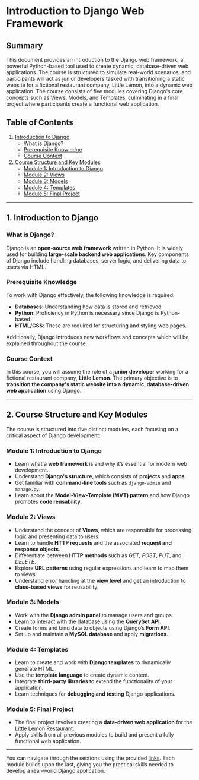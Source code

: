 # Introduction to Django Web Framework

## Summary
This document provides an introduction to the Django web framework, a powerful Python-based tool used to create dynamic, database-driven web applications. The course is structured to simulate real-world scenarios, and participants will act as junior developers tasked with transitioning a static website for a fictional restaurant company, Little Lemon, into a dynamic web application. The course consists of five modules covering Django's core concepts such as Views, Models, and Templates, culminating in a final project where participants create a functional web application.

## Table of Contents
1. [Introduction to Django](#1-introduction-to-django)
   - [What is Django?](#what-is-django)
   - [Prerequisite Knowledge](#prerequisite-knowledge)
   - [Course Context](#course-context)
2. [Course Structure and Key Modules](#2-course-structure-and-key-modules)
   - [Module 1: Introduction to Django](#module-1-introduction-to-django)
   - [Module 2: Views](#module-2-views)
   - [Module 3: Models](#module-3-models)
   - [Module 4: Templates](#module-4-templates)
   - [Module 5: Final Project](#module-5-final-project)

---

## 1. Introduction to Django
### What is Django?
Django is an **open-source web framework** written in Python. It is widely used for building **large-scale backend web applications**. Key components of Django include handling databases, server logic, and delivering data to users via HTML.

### Prerequisite Knowledge
To work with Django effectively, the following knowledge is required:
- **Databases**: Understanding how data is stored and retrieved.
- **Python**: Proficiency in Python is necessary since Django is Python-based.
- **HTML/CSS**: These are required for structuring and styling web pages.

Additionally, Django introduces new workflows and concepts which will be explained throughout the course.

### Course Context
In this course, you will assume the role of a **junior developer** working for a fictional restaurant company, **Little Lemon**. The primary objective is to **transition the company's static website into a dynamic, database-driven web application** using Django.

---

## 2. Course Structure and Key Modules

The course is structured into five distinct modules, each focusing on a critical aspect of Django development:

### Module 1: Introduction to Django
- Learn what a **web framework** is and why it’s essential for modern web development.
- Understand **Django's structure**, which consists of **projects** and **apps**.
- Get familiar with **command-line tools** such as `django-admin` and `manage.py`.
- Learn about the **Model-View-Template (MVT) pattern** and how Django promotes **code reusability**.

### Module 2: Views
- Understand the concept of **Views**, which are responsible for processing logic and presenting data to users.
- Learn to handle **HTTP requests** and the associated **request and response objects**.
- Differentiate between **HTTP methods** such as *GET*, *POST*, *PUT*, and *DELETE*.
- Explore **URL patterns** using regular expressions and learn to map them to views.
- Understand error handling at the **view level** and get an introduction to **class-based views** for reusability.

### Module 3: Models
- Work with the **Django admin panel** to manage users and groups.
- Learn to interact with the database using the **QuerySet API**.
- Create forms and bind data to objects using Django’s **Form API**.
- Set up and maintain a **MySQL database** and apply **migrations**.

### Module 4: Templates
- Learn to create and work with **Django templates** to dynamically generate HTML.
- Use the **template language** to create dynamic content.
- Integrate **third-party libraries** to extend the functionality of your application.
- Learn techniques for **debugging and testing** Django applications.

### Module 5: Final Project
- The final project involves creating a **data-driven web application** for the Little Lemon Restaurant.
- Apply skills from all previous modules to build and present a fully functional web application.

---

You can navigate through the sections using the provided [links](#table-of-contents). Each module builds upon the last, giving you the practical skills needed to develop a real-world Django application.
